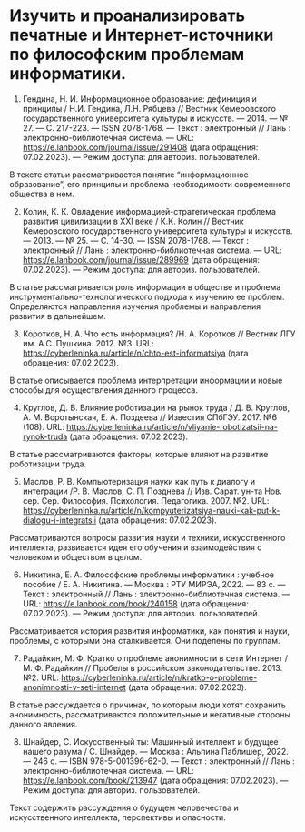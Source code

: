 # Изучить и проанализировать печатные и Интернет-источники по философским проблемам информатики.

1. Гендина, Н. И. Информационное образование: дефиниция и принципы / Н.И. Гендина, Л.Н. Рябцева // Вестник Кемеровского государственного университета культуры и искусств. — 2014. — № 27. — С. 217-223. — ISSN 2078-1768. — Текст : электронный // Лань : электронно-библиотечная система. — URL: https://e.lanbook.com/journal/issue/291408 (дата обращения: 07.02.2023). — Режим доступа: для авториз. пользователей.

В тексте статьи рассматривается понятие “информационное образование”,  его принципы и проблема необходимости современного общества в нем.


2. Колин, К. К. Овладение информацией-стратегическая проблема развития цивилизации в XXI веке / К.К. Колин // Вестник Кемеровского государственного университета культуры и искусств. — 2013. — № 25. — С. 14-30. — ISSN 2078-1768. — Текст : электронный // Лань : электронно-библиотечная система. — URL: https://e.lanbook.com/journal/issue/289969 (дата обращения: 07.02.2023). — Режим доступа: для авториз. пользователей.

В статье рассматривается роль информации в обществе и проблема инструментально-технологического подхода к изучению ее проблем. Определяются направления изучения проблемы и направления развития в дальнейшем.


3. Коротков, Н. А. Что есть информация? /Н. А. Коротков // Вестник ЛГУ им. А.С. Пушкина. 2012. №3. URL: https://cyberleninka.ru/article/n/chto-est-informatsiya (дата обращения: 07.02.2023).

В статье описывается проблема интерпретации информации и новые способы для осуществления данного процесса.


4. Круглов, Д. В. Влияние роботизации на рынок труда / Д. В. Круглов, А. М. Воротынская, Е. А. Поздеева // Известия СПбГЭУ. 2017. №6 (108). URL: https://cyberleninka.ru/article/n/vliyanie-robotizatsii-na-rynok-truda (дата обращения: 07.02.2023).

В статье рассматриваются факторы, которые влияют на развитие роботизации труда.

5. Маслов, Р. В. Компьютеризация науки как путь к диалогу и интеграции /Р. В. Маслов, С. П.  Позднева // Изв. Сарат. ун-та Нов. сер. Сер. Философия. Психология. Педагогика. 2007. №2. URL: https://cyberleninka.ru/article/n/kompyuterizatsiya-nauki-kak-put-k-dialogu-i-integratsii (дата обращения: 07.02.2023).

Рассматриваются вопросы развития науки и техники, искусственного интеллекта, развивается идея его обучения и взаимодействия с человеком и обществом в целом.


6. Никитина, Е. А. Философские проблемы информатики : учебное пособие / Е. А. Никитина. — Москва : РТУ МИРЭА, 2022. — 83 с. — Текст : электронный // Лань : электронно-библиотечная система. — URL: https://e.lanbook.com/book/240158 (дата обращения: 07.02.2023). — Режим доступа: для авториз. пользователей.

Рассматривается история развития информатики, как понятия и науки, проблемы, с которыми она сталкивается. Они поделены по группам.


7. Радайкин, М. Ф. Кратко о проблеме анонимности в сети Интернет /М. Ф. Радайкин // Пробелы в российском законодательстве. 2013. №2. URL: https://cyberleninka.ru/article/n/kratko-o-probleme-anonimnosti-v-seti-internet (дата обращения: 07.02.2023).

В статье рассуждается о причинах, по которым люди хотят сохранить анонимность, рассматриваются положительные и негативные стороны данного явления.


8. Шнайдер, С. Искусственный ты: Машинный интеллект и будущее нашего разума / С. Шнайдер. — Москва : Альпина Паблишер, 2022. — 246 с. — ISBN 978-5-001396-62-0. — Текст : электронный // Лань : электронно-библиотечная система. — URL: https://e.lanbook.com/book/213947 (дата обращения: 07.02.2023). — Режим доступа: для авториз. пользователей.

Текст содержить рассуждения о будущем человечества и искусственного интеллекта, перспективы и опасности.
